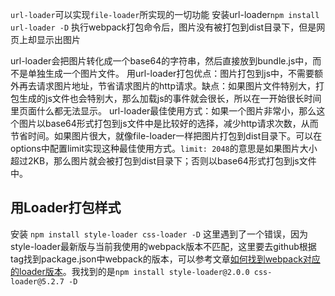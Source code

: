 `url-loader`可以实现`file-loader`所实现的一切功能
安装url-loader`npm install url-loader -D`
执行webpack打包命令后，图片没有被打包到dist目录下，但是网页上却显示出图片

url-loader会把图片转化成一个base64的字符串，然后直接放到bundle.js中，而不是单独生成一个图片文件。
用url-loader打包优点：图片打包到js中，不需要额外再去请求图片地址，节省请求图片的http请求。缺点：如果图片文件特别大，打包生成的js文件也会特别大，那么加载js的事件就会很长，所以在一开始很长时间里页面什么都无法显示。
url-loader最佳使用方式：如果一个图片非常小，那么这个图片以base64形式打包到js文件中是比较好的选择，减少http请求次数，从而节省时间。如果图片很大，就像file-loader一样把图片打包到dist目录下。可以在options中配置limit实现这种最佳使用方式。`limit: 2048`的意思是如果图片大小超过2KB，那么图片就会被打包到dist目录下；否则以base64形式打包到js文件中。

## 用Loader打包样式
安装
`npm install style-loader css-loader -D`
这里遇到了一个错误，因为style-loader最新版与当前我使用的webpack版本不匹配，这里要去github根据tag找到package.json中webpack的版本，可以参考文章[如何找到webpack对应的loader版本](https://juejin.cn/post/6898889812741210125)。我找到的是`npm install style-loader@2.0.0 css-loader@5.2.7 -D`